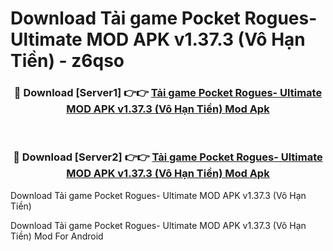 # Download Tải game Pocket Rogues- Ultimate MOD APK v1.37.3 (Vô Hạn Tiền) - z6qso


<div align="center">
<h3>🔴 Download [Server1] 👉👉 <a href="https://apk-comot.site?title=Tải_game_Pocket_Rogues-_Ultimate_MOD_APK_v1.37.3_(Vô_Hạn_Tiền)">Tải game Pocket Rogues- Ultimate MOD APK v1.37.3 (Vô Hạn Tiền) Mod Apk</a></h3><br>
<h3>🔴 Download [Server2] 👉👉 <a href="https://apk-comot.site?title=Tải_game_Pocket_Rogues-_Ultimate_MOD_APK_v1.37.3_(Vô_Hạn_Tiền)">Tải game Pocket Rogues- Ultimate MOD APK v1.37.3 (Vô Hạn Tiền) Mod Apk</a></h3>
</div>



Download Tải game Pocket Rogues- Ultimate MOD APK v1.37.3 (Vô Hạn Tiền) 

Download Tải game Pocket Rogues- Ultimate MOD APK v1.37.3 (Vô Hạn Tiền) Mod For Android